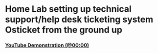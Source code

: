 <h1>Home Lab setting up technical support/help desk ticketing system Osticket from the ground up </h1>


  ### [YouTube Demonstration (@00:00)](https://www.youtube.com/watch?v=HWbCt6swSu8)
